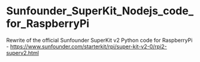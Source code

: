 # Sunfounder_SuperKit_Nodejs_code_for_RaspberryPi
Rewrite of the official Sunfounder SuperKit v2 Python code for RaspberryPi - https://www.sunfounder.com/starterkit/rpi/super-kit-v2-0/rpi2-superv2.html
